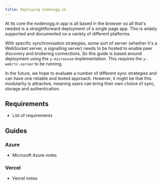 ```yaml
---
title: Deploying nodenogg.in
---
```


At its core the nodenogg.in app is all based in the browser so all that's needed is a straightforward deployment of a single page app. This is widely supported and documented on a variety of different platforms.

With specific synchronisation strategies, some sort of server (whether it's a WebSocket server, a signalling server) needs to be hosted to enable peer discovery and brokering connections. So this guide is based around deployment using the `y-microcosm` implementation. This requires the `y-webrtc-server` to be running.

In the future, we hope to evaluate a number of different sync strategies and can have one reliable and tested approach. However, it might be that this modularity is attractive, meaning users can bring their own choice of sync, storage and authentication.

## Requirements
- List of requirements

## Guides

### Azure

- Microsoft Azure notes

### Vercel

- Vercel notes
